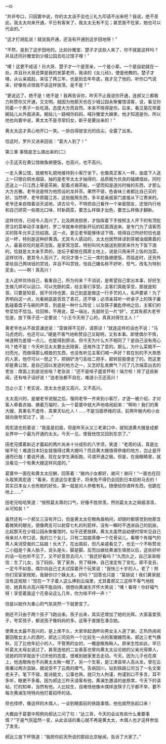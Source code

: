    一四 

   “并非夸口，只因寰中说，你的太太该不会也三礼九叩请不出来吧？我说，绝不至此，我太太向来开通，平日有客来了，我太太无有不见；甚至我不在家，她也可以代会的。”

   “这才打胡乱说！就说我开通，还没有开通到这步田地呀！”

   “不然，是到了这步田地的。比如孙雅堂、楚子才这些人来了，你不就是这样吗？并且还同孙雅堂到少城公园去吃过馆子哩！”

   “噢！这更不成话！孙大哥、楚子才一个是至亲，一个是小辈。一个是自幼就在一处，并且孙大哥还算是我的发蒙老师，我读的《女儿经》，便是他教的。楚子才哩，从认亲戚起，来往了两三年，也是到去年年底，我才见了他的。听你口气说来，好像有点怪我不该这样放荡，是不是？”

   “更说远了。绝不是！绝不是！我再告诉你，昨天不止我说你开通，连郝又三都极力称赞你又开通，又文明。就因为他那天也在少城公园永聚餐馆请客，说，看见你同着一个男子一处吃酒，态度大方而自然。本来不晓得是你，后来，看见菊花带着婉姑儿从外面进来。婉姑儿一路喊你妈妈，喊孙雅堂大姨爹。他才知道是你。所以他也向寰中说，黄太太不是寻常妇女，断乎是要出来的！”

   黄太太这才真心地开口一笑。一排白得放宝光的齿尖，全露了出来。

   恰这时，罗升又进来回说：“葛大人到了！”

   第三章 事情是怎么搞出来的(二)

   小王这天在黄公馆做鱼翅便饭，也高兴，也不高兴。

   一走入黄公馆，就被有礼貌地接待到小客厅坐下。也像真正客人一样，由底下人送上一只银白铜水烟袋，抽的是老爷太太才抽得的、品质极为优良的福建烟丝。同时还送上一只江西上等瓷茶碗，配着点锡茶船，一望而知是道光时候的东西，才那么大方古雅。老爷说是特为他而设的龙井茶。果然不错，色香味三者都比自己买的好。当然啰，老爷原籍江苏，这些服用东西，多半是亲戚家门直接从下江寄来的。老爷还亲自陪着谈天说地，讲古论今，不特把自己看作一个亲密朋友，还很内行地和自己研究一些南北口味、时新蔬菜，要怎么样做才出色，要怎么样做才翻新。

   这样优待，已经令人高兴了。比及跨进厨房，才指挥着下手按照主人开下的有顶批旁注的菜单动手准备时，罗二爷就奉命把新开坛的缸面酒送来。是专门为了请客而买的陈年允丰正仿绍酒。这一点，更见老爷能够体谅下情，晓得自己所好的恰也是这一杯，特别是这种好黄酒。尤其令人感动的，太太也居然体谅到常被油烟熏着的人，最喜欢吃的是茶泡饭，是家常泡菜，特别叫何大娘送到厨房来作为下饭下酒的，恰就是太太亲手弄的，连坛子都放在围房土地上，说是只用来开上饭的泡菜。这样优待，更其令人高兴了。何况才值十二元一席的鱼翅便饭，而临走时，还另外拿给自己两块钱的赏钱，并且不叫赏钱，怕自己嫌名称不好听，怄气，改名为特别奖金。——啊！真高兴！

   主人这样优待自己，看重自己，所为何来？不消说，是希望自己拿出本事，好好生生做几样可以适口、可以充肠的菜，给主客们享受。主客们真能享受，那就是知音。只要是知音，就不优待也罢，自己到底是做这一行手艺的人，名声要紧！为了弄明白这一点，光看碗底是否现了青花，还不够；必须亲耳听一听桌子上的筷子羹匙碰着盘子与碗的声音，到底是一种什么阵仗；以及筷子羹匙停响之后，主客们的夸奖恰不恰当。往回嘛，不用说，菜一端出，先就听见一片“好”。尤其有郝大老爷在座，放下筷子还一定要说：“小王今天用了心的，真真对得住主人！”

   黄老爷也从不故意谦逊说：“菜做得不见好，请原谅！”就连这样的话也不说：“马马虎虎的，也还可以。”硬是不客气地称赞自己又聪明，又有本事。即使偶尔不慎，味道稍为差错一点儿，也能得到原谅。但今天为什么大不相同了？是自己没有用心吗？绝不是！今天听见太太要出去陪客，还格外注了意的。那么，为什么菜既不一扫而光，而做得那么精致的东西，也没有听见主客们喊一声好？若在别的不大熟悉的人家，他尽可以一怒之下，把锅铲汤勺丢给二把手，颠转屁股便走了的。而这里却是黄公馆，是自己因以发迹的地方之一，又怎好乱发脾气？问了几次端菜出去的老张：席面上到底说些啥？老张说：“还不是啥子盛宣怀啦！端方啦！除了这些新闻，还有啥子话好说！”连老张都不自在，难道小王还高兴！

   岂止小王！老实说，连太太也是又高兴，又不高兴。

   太太高兴的，是被老爷说服之后，偕同老爷一齐来到小客厅，才逐一被介绍，才对客人牵着衣袖、拂着万福时，头一个葛寰中就大声地喧闹起来：“啊哟！我们的黄大嫂，真果名不虚传，真果天仙化人！……不是当面恭维的话，前两年敝内和小女就向我夸奖过了，说……”

   周宏道也抢着说：“我虽是初面，但是昨天从又三老弟口中，就知道黄大嫂是成都女界中一个最为开通的太太。今天一见，使我恍惚又回到东京了。”

   田老兄摸着新近才蓄起的两片尚未十分成形的八字须，笑道：“老周的话，真是比喻不伦！难道日本妇女就强得过黄大嫂吗？而且黄大嫂值得恭维的地方，岂止是开通而已哉！要说开通，现在女学生满街跑，可谓开通之极。但是，在我眼睛里，就没看见一个有黄大嫂这样风度的。”

   葛寰中一面在和黄太太应酬，回答着：“敝内小女都好，谢问！谢问！”一面也在回头取笑周宏道：“看来，宏道这位老童子，将来免不得仍会回到日本招驸马去的！其实日本女人也有她的好处，第一就是对人恭敬有礼，随便给你递样东西，也跪在地上……”

   田老兄哈哈笑道：“按照葛太尊的口气，好像不胜欣羡。然则葛太太之阃威凛凛，从可知矣！”

   虽然还有一个郝又三没有开口，但是黄太太在眼角眉梢间，却随时都感觉到他那含着微笑的眼光，很像两支可以射穿七札的利箭样，没有一瞬时不透进自己的肌肤，比起那天在少城公园永聚餐馆时，似乎还更放肆。黄太太虽然自幼便时常听见自己母亲对人夸口说，我的三个女儿，只有二姑娘真像一个花骨朵儿，看哪个有福气的男人来消受我的二姑娘！长大了，在出阁前，但凡亲戚看见了，也无一个不称赞龙二小姐是个美人胎子。说头是头，脚是脚。反而出嫁给黄澜生填房以后，这些好听的话一句也听不见了。又不好意思去问人：“我还好看吗？”久而久之，自己渐渐相信：生了儿女，当了妈妈，管了家务，劳了精神，自己准定有了变化。即不变丑，一定今不如昔。偶尔向自己丈夫试探着开个玩笑说：“我快三十岁的人，老了！照你们官宦家规矩，我替你讨个姨太太，好吗？”回答也只是：“莫胡说！我们黄家就没有这规矩！”现在一下子着人这么捧到云端里，尤其着郝又三这样不客气地眈视，她真有点高兴得不能自持，很想向黄澜生开怀大笑说：“噢！看呀！你好福气呀！享受着我这个花骨朵这么几年，你为啥不哼一声！”

   但是以她作为重心的气氛突然一下就更变了。

   倒还不只由于两个孩子飞跑出来。孩子出来，其实还增加了她的光辉。大家喜爱孩子，夸奖孩子，都说孩子像妈妈的多。这等于直接在凑合她。

   使黄太太最不高兴的，是上席不久，大家举起酒杯向男女主人道了谢，正热热闹闹要回敬女主人的酒时，郝达三同另外一个比较生一点的客姗姗而来。郝达三老气横秋，见了比他年纪小的人，不管男的女的，一概是眼角瞅人。原来生性如此，早已听葛太太母女说过了。甚至连他的二女香荃也曾向黄太太议论她的父亲光得罪人，说她的同学就由于讨厌他的态度，很难到她家里去走动。今天。因为儿子也在席上，他连眼角也不向黄太太瞅一眼了。另一个生客，是江津县举人高从龙，曾在云南署过两次县缺，据说受不了云南的瘴气，告病回川，钻到铁路公司当了一名文案老夫子。笔下不错，能诗能文，公事也熟。就只为人拘谨，拘谨到口不多言，耳不多听，眼更不多看。因为郝达三昨天请客有他，黄澜生邀请的是原席，今天下的请帖，打的知单，当然有他。人比较生，自难怪他像木偶样连筷子几乎都不举，要不每次黄澜生特特向他打着招呼的话。

   但也怪啰，像这样的木偶人，一谈到眼面前的铁路事情，他也居然张起口来！

   大概由于葛寰中照例向郝达三问了句：“达三哥，今天的会议有些什么重要事情？”于是气氛猛然一变，从此谈话的重心就不再是黄太太，木偶人也才这样参加了发言。

   郝达三放下杯筷道：“我把你前天所说的那段北京秘闻，告诉了大家了。”

